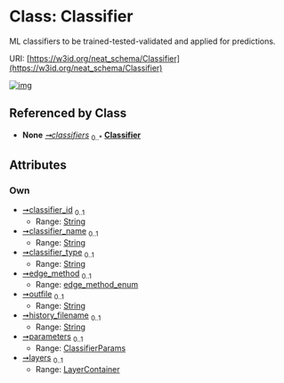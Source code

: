 
# Class: Classifier


ML classifiers to be trained-tested-validated and applied for predictions.

URI: [https://w3id.org/neat_schema/Classifier](https://w3id.org/neat_schema/Classifier)


[![img](https://yuml.me/diagram/nofunky;dir:TB/class/[LayerContainer],[ClassifierParams],[LayerContainer]<layers%200..1-++[Classifier&#124;classifier_id:string%20%3F;classifier_name:string%20%3F;classifier_type:string%20%3F;edge_method:edge_method_enum%20%3F;outfile:string%20%3F;history_filename:string%20%3F],[ClassifierParams]<parameters%200..1-++[Classifier],[ClassifierContainer]++-%20classifiers%200..*>[Classifier],[ClassifierContainer])](https://yuml.me/diagram/nofunky;dir:TB/class/[LayerContainer],[ClassifierParams],[LayerContainer]<layers%200..1-++[Classifier&#124;classifier_id:string%20%3F;classifier_name:string%20%3F;classifier_type:string%20%3F;edge_method:edge_method_enum%20%3F;outfile:string%20%3F;history_filename:string%20%3F],[ClassifierParams]<parameters%200..1-++[Classifier],[ClassifierContainer]++-%20classifiers%200..*>[Classifier],[ClassifierContainer])

## Referenced by Class

 *  **None** *[➞classifiers](classifierContainer__classifiers.md)*  <sub>0..\*</sub>  **[Classifier](Classifier.md)**

## Attributes


### Own

 * [➞classifier_id](classifier__classifier_id.md)  <sub>0..1</sub>
     * Range: [String](types/String.md)
 * [➞classifier_name](classifier__classifier_name.md)  <sub>0..1</sub>
     * Range: [String](types/String.md)
 * [➞classifier_type](classifier__classifier_type.md)  <sub>0..1</sub>
     * Range: [String](types/String.md)
 * [➞edge_method](classifier__edge_method.md)  <sub>0..1</sub>
     * Range: [edge_method_enum](edge_method_enum.md)
 * [➞outfile](classifier__outfile.md)  <sub>0..1</sub>
     * Range: [String](types/String.md)
 * [➞history_filename](classifier__history_filename.md)  <sub>0..1</sub>
     * Range: [String](types/String.md)
 * [➞parameters](classifier__parameters.md)  <sub>0..1</sub>
     * Range: [ClassifierParams](ClassifierParams.md)
 * [➞layers](classifier__layers.md)  <sub>0..1</sub>
     * Range: [LayerContainer](LayerContainer.md)
